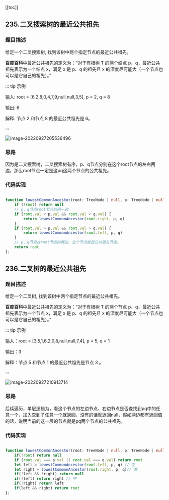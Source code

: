 
[[toc]]

## 235.二叉搜索树的最近公共祖先

### 题目描述

给定一个二叉搜索树, 找到该树中两个指定节点的最近公共祖先。

**百度百科**中最近公共祖先的定义为：“对于有根树 T 的两个结点 p、q，最近公共祖先表示为一个结点 x，满足 x 是 p、q 的祖先且 x 的深度尽可能大（一个节点也可以是它自己的祖先）。”

::: tip 示例

输入: root = [6,2,8,0,4,7,9,null,null,3,5], p = 2, q = 8

输出: 6 

解释: 节点 2 和节点 8 的最近公共祖先是 6。

:::

![image-20220927205536496](https://example.qingcc.top/image-20220927205536496.png)

### 思路

因为是二叉搜索树，二叉搜索树有序，p、q节点分别在这个root节点的左右两边，那么root节点一定是这pq这两个节点的公共祖先。

### 代码实现

```ts

function lowestCommonAncestor(root: TreeNode | null, p: TreeNode | null, q: TreeNode | null): TreeNode | null {
    if (!root) return null
    // p、q节点root节点的同一边
    if (root.val < p.val && root.val < q.val) {
        return lowestCommonAncestor(root.right, p, q)
    }
    if (root.val > p.val && root.val > q.val) {
        return lowestCommonAncestor(root.left, p, q)
    }
    // p、q节点在root节点的两边，这个节点就是公共祖先节点。
    return root
};
```



## 236.二叉树的最近公共祖先

### 题目描述

给定一个二叉树, 找到该树中两个指定节点的最近公共祖先。

**百度百科**中最近公共祖先的定义为：“对于有根树 T 的两个节点 p、q，最近公共祖先表示为一个节点 x，满足 x 是 p、q 的祖先且 x 的深度尽可能大（一个节点也可以是它自己的祖先）。”

::: tip 示例

输入：root = [3,5,1,6,2,0,8,null,null,7,4], p = 5, q = 1

输出：3

解释：节点 5 和节点 1 的最近公共祖先是节点 3 。

:::

![image-20220927210913714](https://example.qingcc.top/image-20220927210913714.png)

### 思路

后续遍历，单层逻辑为，看这个节点的左边节点、右边节点是否查找到pq中的任意一个，加入查到了任意一个就返回，没有的话就返回null，假如两边都有返回值的话，说明当前的这一层的节点就是pq两个节点的公共祖先。

### 代码实现

```ts

function lowestCommonAncestor(root: TreeNode | null, p: TreeNode | null, q: TreeNode | null): TreeNode | null {
    if(!root) return null
    if (root.val === p.val || root.val === q.val) return root
    let left = lowestCommonAncestor(root.left, p, q) // 左
    let right = lowestCommonAncestor(root.right, p, q)// 右
    if(!left && !right) return null
    if(!left) return right // 中
    if(!right) return left 
    if(left && right) return root
};
```

